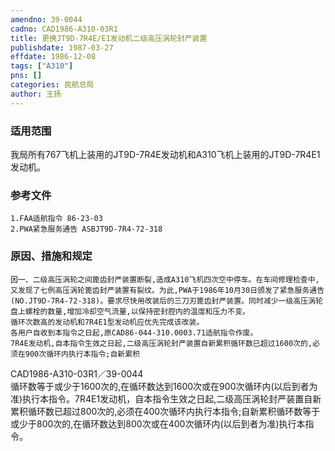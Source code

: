 ```yaml
---
amendno: 39-0044  
cadno: CAD1986-A310-03R1  
title: 更换JT9D-7R4E/E1发动机二级高压涡轮封严装置  
publishdate: 1987-03-27  
effdate: 1986-12-08  
tags: ["A310"]  
pns: []  
categories: 民航总局  
author: 王扬  
---
```

  
### 适用范围  
我局所有767飞机上装用的JT9D-7R4E发动机和A310飞机上装用的JT9D-7R4E1发动机。  
  
<!--more-->  
### 参考文件  
    1.FAA适航指令 86-23-03  
    2.PWA紧急服务通告 ASBJT9D-7R4-72-318  
  
### 原因、措施和规定  
    因一、二级高压涡轮之间篦齿封严装置断裂,造成A310飞机四次空中停车。在车间修理检查中,又发现了七例高压涡轮篦齿封严装置有裂纹。为此,PWA于1986年10月30日颁发了紧急服务通告(NO.JT9D-7R4-72-318)。要求尽快用改装后的三刀刃篦齿封严装置。同时减少一级高压涡轮盘上螺栓的数量,增加冷却空气流量,以保持密封腔内的温度和压力不变。  
    循环次数高的发动机和7R4E1型发动机应优先完成该改装。  
    各用户自收到本指令之日起,原CAD86-044-310.0003.71适航指令作废。  
    7R4E发动机,自本指令生效之日起,二级高压涡轮封严装置自新累积循环数已超过1600次的,必须在900次循环内执行本指令;自新累积  
  CAD1986-A310-03R1／39-0044  
循环数等于或少于1600次的,在循环数达到1600次或在900次循环内(以后到者为准)执行本指令。7R4E1发动机，自本指令生效之日起,二级高压涡轮封严装置自新累积循环数已超过800次的,必须在400次循环内执行本指令;自新累积循环数等于或少于800次的,在循环数达到800次或在400次循环内(以后到者为准)执行本指令。  
